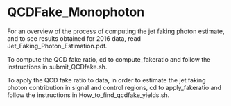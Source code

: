 # QCDFake_Monophoton

For an overview of the process of computing the jet faking photon estimate, and to see results obtained for 2016 data, read Jet_Faking_Photon_Estimation.pdf.

To compute the QCD fake ratio, cd to compute_fakeratio and follow the instructions in submit_QCDfake.sh.

To apply the QCD fake ratio to data, in order to estimate the jet faking photon contribution in signal and control regions, cd to apply_fakeratio and follow the instructions in How_to_find_qcdfake_yields.sh.
